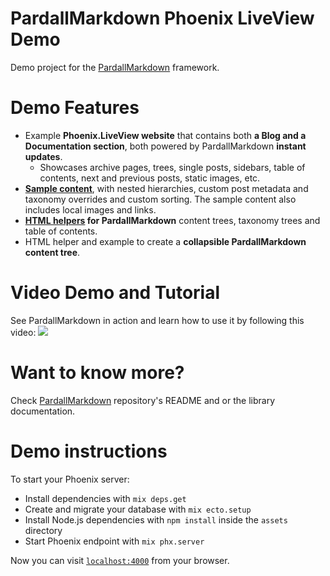 # PardallMarkdown Phoenix LiveView Demo

Demo project for the [PardallMarkdown](https://github.com/alfredbaudisch/pardall_markdown) framework. 

# Demo Features
- Example **Phoenix.LiveView website** that contains both **a Blog and a Documentation section**, both powered by PardallMarkdown **instant updates**.
    - Showcases archive pages, trees, single posts, sidebars, table of contents, next and previous posts, static images, etc.
- **[Sample content](./sample_content)**, with nested hierarchies, custom post metadata and taxonomy overrides and custom sorting. The sample content also includes local images and links.
- **[HTML helpers](./lib/pardall_markdown_web/views/pardall_markdown_helpers.ex) for PardallMarkdown** content trees, taxonomy trees and table of contents.
- HTML helper and example to create a **collapsible PardallMarkdown content tree**.

# Video Demo and Tutorial
See PardallMarkdown in action and learn how to use it by following this video:
[![](https://github.com/alfredbaudisch/pardall_markdown/blob/master/sample_content/static/images/pardallmarkdown-demo-and-tutorial-with-play.jpg)](https://www.youtube.com/watch?v=FdzqToe3dug)

# Want to know more?
Check [PardallMarkdown](https://github.com/alfredbaudisch/pardall_markdown) repository's README and or the library documentation.

# Demo instructions
To start your Phoenix server:

- Install dependencies with `mix deps.get`
- Create and migrate your database with `mix ecto.setup`
- Install Node.js dependencies with `npm install` inside the `assets` directory
- Start Phoenix endpoint with `mix phx.server`

Now you can visit [`localhost:4000`](http://localhost:4000) from your browser.
